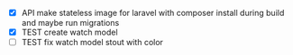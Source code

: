- [x] API make stateless image for laravel with composer install during build and maybe run migrations
- [x] TEST create watch model
- [ ] TEST fix watch model stout with color